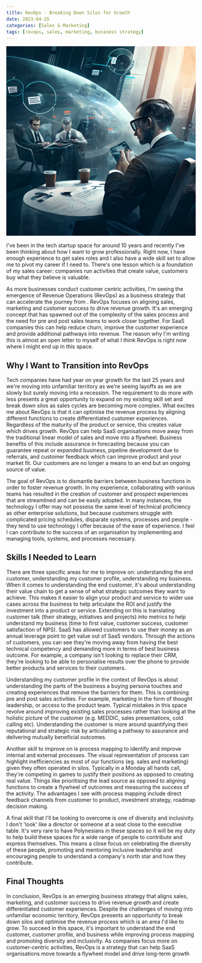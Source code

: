 ```yaml
---
title: RevOps - Breaking Down Silos for Growth
date: 2023-04-25
categories: [Sales & Marketing]
tags: [revops, sales, marketing, business strategy]
---
```


![RevOps](/assets/img/revops.png)

I've been in the tech startup space for around 10 years and recently I've been thinking about how I want to grow professionally. Right now, I have enough experience to get sales roles and I also have a wide skill set to allow me to pivot my career if I need to. There's one lesson which is a foundation of my sales career: companies run activities that create value, customers buy what they believe is valuable.

As more businesses conduct customer centric activities, I'm seeing the emergence of Revenue Operations (RevOps) as a business strategy that can accelerate the journey from . RevOps focuses on aligning sales, marketing and customer success to drive revenue growth. It's an emerging concept that has spawned out of the complexity of the sales process and the need for pre and post sales teams to work closer together. For SaaS companies this can help reduce churn, improve the customer experience and provide additional pathways into revenue. The reason why I'm writing this is almost an open letter to myself of what I think RevOps is right now where I might end up in this space.

## Why I Want to Transition into RevOps

Tech companies have had year on year growth for the last 25 years and we're moving into unfamiliar territory as we're seeing layoffs as we are slowly but surely moving into a recession. The requirement to do more with less presents a great opportunity to expand on my existing skill set and break down silos as sales cycles are becoming more complex. What excites me about RevOps is that it can optimise the revenue process by aligning different functions to create differentiated customer experiences. Regardless of the maturity of the product or service, this creates value which drives growth. RevOps can help SaaS organisations move away from the traditional linear model of sales and move into a flywheel. Business benefits of this include assurance in forecasting because you can guarantee repeat or expanded business, pipeline development due to referrals, and customer feedback which can improve product and your market fit. Our customers are no longer a means to an end but an ongoing source of value.

The goal of RevOps is to dismantle barriers between business functions in order to foster revenue growth. In my experience, collaborating with various teams has resulted in the creation of customer and prospect experiences that are streamlined and can be easily adopted. In many instances, the technology I offer may not possess the same level of technical proficiency as other enterprise solutions, but because customers struggle with complicated pricing schedules, disparate systems, processes and people - they tend to use technology I offer because of the ease of experience. I feel I can contribute to the success of an organisation by implementing and managing tools, systems, and processes necessary.

## Skills I Needed to Learn

There are three specific areas for me to improve on: understanding the end customer, understanding my customer profile, understanding my business. When it comes to understanding the end customer, it's about understanding their value chain to get a sense of what strategic outcomes they want to achieve. This makes it easier to align your product and service to wider use cases across the business to help articulate the ROI and justify the investment into a product or service. Extending on this is translating customer talk (their strategy, initiatives and projects) into metrics to help understand my business (time to first value, customer success, customer satisfaction of NPS). SaaS has allowed customers to use their money as an annual leverage point to get value out of SaaS vendors. Through the actions of customers, you can see they're moving away from having the best technical competency and demanding more in terms of best business outcome. For example, a company isn't looking to replace their CRM, they're looking to be able to personalise results over the phone to provide better products and services to their customers.

Understanding my customer profile in the context of RevOps is about understanding the parts of the business a buying persona touches and creating experiences that remove the barriers for them. This is combining pre and post sales activities. For example, marketing in the form of thought leadership, or access to the product team. Typical mistakes in this space revolve around improving existing sales processes rather than looking at the holistic picture of the customer (e.g. MEDDIC, sales presentations, cold calling etc). Understanding the customer is more around quantifying their reputational and strategic risk by articulating a pathway to assurance and delivering mutually beneficial outcomes.

Another skill to improve on is process mapping to identify and improve internal and external processes. The visual representation of process can highlight inefficiencies as most of our functions (eg. sales and marketing) given they often operated in silos. Typically in a Monday all hands call, they're competing in games to justify their positions as opposed to creating real value. Things like prioritising the lead source as opposed to aligning functions to create a flywheel of outcomes and measuring the success of the activity. The advantages I see with process mapping include direct feedback channels from customer to product, investment strategy, roadmap decision making.

A final skill that I'll be looking to overcome is one of diversity and inclusivity. I don't 'look' like a director or someone at a seat close to the executive table. It's very rare to have Polynesians in these spaces so it will be my duty to help build these spaces for a wide range of people to contribute and express themselves. This means a close focus on celebrating the diversity of these people, promoting and mentoring inclusive leadership and encouraging people to understand a company's north star and how they contribute.

## Final Thoughts

In conclusion, RevOps is an emerging business strategy that aligns sales, marketing, and customer success to drive revenue growth and create differentiated customer experiences. Despite the challenges of moving into unfamiliar economic territory, RevOps presents an opportunity to break down silos and optimise the revenue process which is an area I'd like to grow. To succeed in this space, it's important to understand the end customer, customer profile, and business while improving process mapping and promoting diversity and inclusivity. As companies focus more on customer-centric activities, RevOps is a strategy that can help SaaS organisations move towards a flywheel model and drive long-term growth 